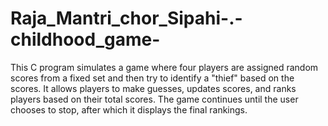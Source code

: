 # Raja_Mantri_chor_Sipahi-.-childhood_game-
This C program simulates a game where four players are assigned random scores from a fixed set and then try to identify a "thief" based on the scores. It allows players to make guesses, updates scores, and ranks players based on their total scores. The game continues until the user chooses to stop, after which it displays the final rankings.
